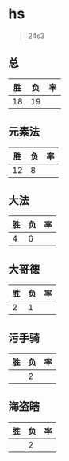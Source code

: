 # hs

> 24s3

## 总
|胜|负|率|
|-|-|-|
|18|19||

## 元素法
|胜|负|率|
|-|-|-|
|12|8||

## 大法
|胜|负|率|
|-|-|-|
|4|6||

## 大哥德
|胜|负|率|
|-|-|-|
|2|1||

## 污手骑
|胜|负|率|
|-|-|-|
||2||

## 海盗瞎
|胜|负|率|
|-|-|-|
||2||
